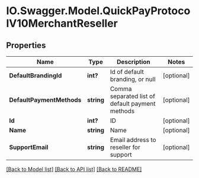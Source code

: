 # IO.Swagger.Model.QuickPayProtocolV10MerchantReseller
## Properties

Name | Type | Description | Notes
------------ | ------------- | ------------- | -------------
**DefaultBrandingId** | **int?** | Id of default branding, or null | [optional] 
**DefaultPaymentMethods** | **string** | Comma separated list of default payment methods | [optional] 
**Id** | **int?** | ID | [optional] 
**Name** | **string** | Name | [optional] 
**SupportEmail** | **string** | Email address to reseller for support | [optional] 

[[Back to Model list]](../README.md#documentation-for-models) [[Back to API list]](../README.md#documentation-for-api-endpoints) [[Back to README]](../README.md)

